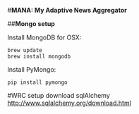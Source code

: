 #**MANA: My Adaptive News Aggregator**

##**Mongo setup**

Install MongoDB for OSX:
```
brew update
brew install mongodb
```

Install PyMongo: 
```
pip install pymongo
```

#WRC setup
download sqlAlchemy
http://www.sqlalchemy.org/download.html

